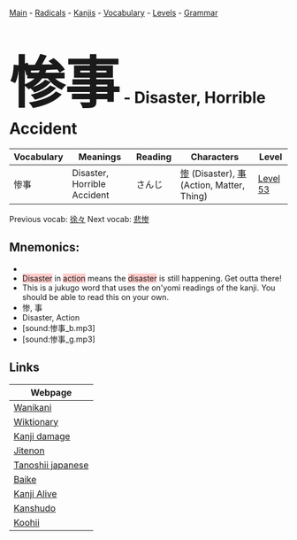 <style> bigfont {font-size: 100px}</style>
[Main](../README.md) -
[Radicals](../radicals.md) -
[Kanjis](../kanjis.md) -
[Vocabulary](../vocabulary.md) -
[Levels](../levels.md) -
[Grammar](../grammar.md)
# <bigfont> 惨事</bigfont> - Disaster, Horrible Accident 

| Vocabulary | Meanings | Reading | Characters | Level |
| --- | --- | --- | --- | --- |
| 惨事 | Disaster, Horrible Accident | さんじ |  [惨](../kanjis/惨.md) (Disaster), [事](../kanjis/事.md) (Action, Matter, Thing) | [Level 53](../levels/wk_level53.md) |

Previous vocab: [徐々](徐々.md) Next vocab: [悲惨](悲惨.md) 

## Mnemonics:

* 
* <span style="background-color:#ffcccb"> Disaster</span> in <span style="background-color:#ffcccb"> action</span> means the <span style="background-color:#ffcccb"> disaster</span> is still happening. Get outta there!
* This is a jukugo word that uses the on'yomi readings of the kanji. You should be able to read this on your own.
* 惨, 事
* Disaster, Action
* [sound:惨事_b.mp3]
* [sound:惨事_g.mp3]


## Links 

| Webpage |
| --- |
| [Wanikani          ](https://www.wanikani.com/kanji/惨事) |
| [Wiktionary        ](https://en.wiktionary.org/wiki/惨事) |
| [Kanji damage      ](http://www.kanjidamage.com/kanji/search?utf8=✓&q=惨事) |
| [Jitenon           ](https://jitenon.com/kanji/惨事) |
| [Tanoshii japanese ](https://www.tanoshiijapanese.com/dictionary/kanji.cfm?k=惨事) |
| [Baike             ](https://baike.baidu.com/item/惨事) |
| [Kanji Alive       ](https://app.kanjialive.com/惨事) |
| [Kanshudo          ](https://www.kanshudo.com/searchmn?q=惨事) |
| [Koohii            ](https://kanji.koohii.com/study/kanji/惨事) |
